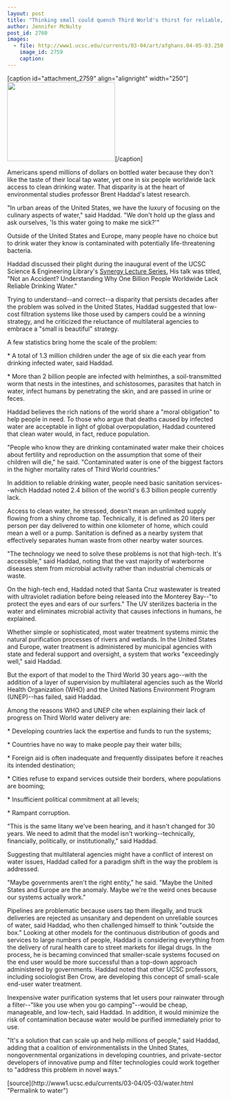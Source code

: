 ```yaml
---
layout: post
title: "Thinking small could quench Third World's thirst for reliable, clean water, prof says"
author: Jennifer McNulty
post_id: 2760
images:
  - file: http://www1.ucsc.edu/currents/03-04/art/afghans.04-05-03.250.jpg
    image_id: 2759
    caption: 
---
```


[caption id="attachment_2759" align="alignright" width="250"]<a href="http://localhost/mysite/wp-content/uploads/2004/05/afghans.04-05-03.250.jpg"><img class="size-full wp-image-2759" src="http://localhost/mysite/wp-content/uploads/2004/05/afghans.04-05-03.250.jpg" alt="" width="250" height="183" /></a>[/caption]
<p>
  Americans spend millions of dollars on bottled water because they don't like the taste of their local tap water, yet one in six people worldwide lack access to clean drinking water. That disparity is at the heart of environmental studies professor Brent Haddad's latest research.<br>
</p>
<p>
  "In urban areas of the United States, we have the luxury of focusing on the culinary aspects of water," said Haddad. "We don't hold up the glass and ask ourselves, 'Is this water going to make me sick?'"<br>
</p>
<p>
  Outside of the United States and Europe, many people have no choice but to drink water they know is contaminated with potentially life-threatening bacteria.
</p>
<p>
  Haddad discussed their plight during the inaugural event of the UCSC Science &amp; Engineering Library's <a href="http://library.ucsc.edu/science/synergy/">Synergy Lecture Series.</a> His talk was titled, "Not an Accident? Understanding Why One Billion People Worldwide Lack Reliable Drinking Water."<br>
</p>
<p>
  Trying to understand--and correct--a disparity that persists decades after the problem was solved in the United States, Haddad suggested that low-cost filtration systems like those used by campers could be a winning strategy, and he criticized the reluctance of multilateral agencies to embrace a "small is beautiful" strategy.<br>
</p>
<p>
  A few statistics bring home the scale of the problem:<br>
</p>
<p>
  * A total of 1.3 million children under the age of six die each year from drinking infected water, said Haddad.<br>
</p>
<p>
  * More than 2 billion people are infected with helminthes, a soil-transmitted worm that nests in the intestines, and schistosomes, parasites that hatch in water, infect humans by penetrating the skin, and are passed in urine or feces.<br>
</p>
<p>
  Haddad believes the rich nations of the world share a "moral obligation" to help people in need. To those who argue that deaths caused by infected water are acceptable in light of global overpopulation, Haddad countered that clean water would, in fact, reduce population.<br>
</p>
<p>
  "People who know they are drinking contaminated water make their choices about fertility and reproduction on the assumption that some of their children will die," he said. "Contaminated water is one of the biggest factors in the higher mortality rates of Third World countries."<br>
</p>
<p>
  In addition to reliable drinking water, people need basic sanitation services--which Haddad noted 2.4 billion of the world's 6.3 billion people currently lack.<br>
</p>
<p>
  Access to clean water, he stressed, doesn't mean an unlimited supply flowing from a shiny chrome tap. Technically, it is defined as 20 liters per person per day delivered to within one kilometer of home, which could mean a well or a pump. Sanitation is defined as a nearby system that effectively separates human waste from other nearby water sources.<br>
</p>
<p>
  "The technology we need to solve these problems is not that high-tech. It's accessible," said Haddad, noting that the vast majority of waterborne diseases stem from microbial activity rather than industrial chemicals or waste.<br>
</p>
<p>
  On the high-tech end, Haddad noted that Santa Cruz wastewater is treated with ultraviolet radiation before being released into the Monterey Bay--"to protect the eyes and ears of our surfers." The UV sterilizes bacteria in the water and eliminates microbial activity that causes infections in humans, he explained.<br>
</p>
<p>
  Whether simple or sophisticated, most water treatment systems mimic the natural purification processes of rivers and wetlands. In the United States and Europe, water treatment is administered by municipal agencies with state and federal support and oversight, a system that works "exceedingly well," said Haddad.<br>
</p>
<p>
  But the export of that model to the Third World 30 years ago--with the addition of a layer of supervision by multilateral agencies such as the World Health Organization (WHO) and the United Nations Environment Program (UNEP)--has failed, said Haddad.<br>
</p>
<p>
  Among the reasons WHO and UNEP cite when explaining their lack of progress on Third World water delivery are:<br>
</p>
<p>
  * Developing countries lack the expertise and funds to run the systems;<br>
</p>
<p>
  * Countries have no way to make people pay their water bills;<br>
</p>
<p>
  * Foreign aid is often inadequate and frequently dissipates before it reaches its intended destination;<br>
</p>
<p>
  * Cities refuse to expand services outside their borders, where populations are booming;<br>
</p>
<p>
  * Insufficient political commitment at all levels;<br>
</p>
<p>
  * Rampant corruption.<br>
</p>
<p>
  "This is the same litany we've been hearing, and it hasn't changed for 30 years. We need to admit that the model isn't working--technically, financially, politically, or institutionally," said Haddad.<br>
</p>
<p>
  Suggesting that multilateral agencies might have a conflict of interest on water issues, Haddad called for a paradigm shift in the way the problem is addressed.
</p>
<p>
  "Maybe governments aren't the right entity," he said. "Maybe the United States and Europe are the anomaly. Maybe we're the weird ones because our systems actually work."<br>
</p>
<p>
  Pipelines are problematic because users tap them illegally, and truck deliveries are rejected as unsanitary and dependent on unreliable sources of water, said Haddad, who then challenged himself to think "outside the box." Looking at other models for the continuous distribution of goods and services to large numbers of people, Haddad is considering everything from the delivery of rural health care to street markets for illegal drugs. In the process, he is becaming convinced that smaller-scale systems focused on the end user would be more successful than a top-down approach administered by governments. Haddad noted that other UCSC professors, including sociologist Ben Crow, are developing this concept of small-scale end-user water treatment.<br>
</p>
<p>
  Inexpensive water purification systems that let users pour rainwater through a filter--"like you use when you go camping"--would be cheap, manageable, and low-tech, said Haddad. In addition, it would minimize the risk of contamination because water would be purified immediately prior to use.<br>
</p>
<p>
  "It's a solution that can scale up and help millions of people," said Haddad, adding that a coalition of environmentalists in the United States, nongovernmental organizations in developing countries, and private-sector developers of innovative pump and filter technologies could work together to "address this problem in novel ways."<br>
</p>
[source](http://www1.ucsc.edu/currents/03-04/05-03/water.html "Permalink to water")

